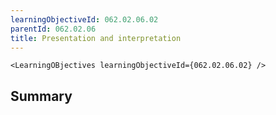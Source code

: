 ```yaml
---
learningObjectiveId: 062.02.06.02
parentId: 062.02.06
title: Presentation and interpretation
---
```


```tsx eval
<LearningOBjectives learningObjectiveId={062.02.06.02} />
```

## Summary
